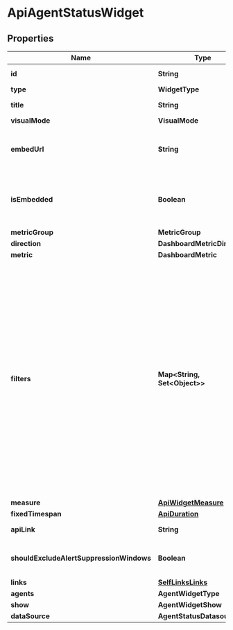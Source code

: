 

# ApiAgentStatusWidget


## Properties

| Name | Type | Description | Notes |
|------------ | ------------- | ------------- | -------------|
|**id** | **String** | Identifier of the widget. |  [optional] |
|**type** | **WidgetType** |  |  [optional] |
|**title** | **String** | Title of the widget |  [optional] |
|**visualMode** | **VisualMode** |  |  [optional] |
|**embedUrl** | **String** | When &#x60;isEmbedded&#x60; is set to &#x60;true&#x60;, an &#x60;embedUrl&#x60; is provided. |  [optional] [readonly] |
|**isEmbedded** | **Boolean** | Set to &#x60;true&#x60; if widget is marked as embedded; otherwise, set to &#x60;false&#x60;. |  [optional] |
|**metricGroup** | **MetricGroup** |  |  [optional] |
|**direction** | **DashboardMetricDirection** |  |  [optional] |
|**metric** | **DashboardMetric** |  |  [optional] |
|**filters** | **Map&lt;String, Set&lt;Object&gt;&gt;** | (Optional) Specifies the filters applied to the widget. When present, the &#x60;filters&#x60; property displays. Each filter object has two properties: &#x60;filterProperty&#x60; and &#x60;filterValue&#x60;. The &#x60;filterProperty&#x60; can be values like Agents, Agent Groups, Tests, Monitors, etc. The &#x60;filterValue&#x60; represents theIdentifierof the selected property. |  [optional] |
|**measure** | [**ApiWidgetMeasure**](ApiWidgetMeasure.md) |  |  [optional] |
|**fixedTimespan** | [**ApiDuration**](ApiDuration.md) |  |  [optional] |
|**apiLink** | **String** |  |  [optional] [readonly] |
|**shouldExcludeAlertSuppressionWindows** | **Boolean** | Excludes alert suppression window data if set to &#x60;true&#x60;. |  [optional] |
|**links** | [**SelfLinksLinks**](SelfLinksLinks.md) |  |  [optional] |
|**agents** | **AgentWidgetType** |  |  [optional] |
|**show** | **AgentWidgetShow** |  |  [optional] |
|**dataSource** | **AgentStatusDatasource** |  |  [optional] |



